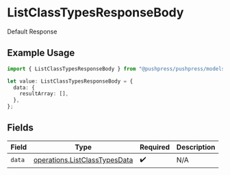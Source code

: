 # ListClassTypesResponseBody

Default Response

## Example Usage

```typescript
import { ListClassTypesResponseBody } from "@pushpress/pushpress/models/operations";

let value: ListClassTypesResponseBody = {
  data: {
    resultArray: [],
  },
};
```

## Fields

| Field                                                                          | Type                                                                           | Required                                                                       | Description                                                                    |
| ------------------------------------------------------------------------------ | ------------------------------------------------------------------------------ | ------------------------------------------------------------------------------ | ------------------------------------------------------------------------------ |
| `data`                                                                         | [operations.ListClassTypesData](../../models/operations/listclasstypesdata.md) | :heavy_check_mark:                                                             | N/A                                                                            |